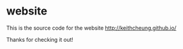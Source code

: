# website

This is the source code for the website http://keithcheung.github.io/ 

Thanks for checking it out! 
